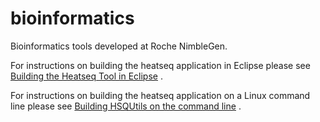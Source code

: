 bioinformatics
==============

Bioinformatics tools developed at Roche NimbleGen.

For instructions on building the heatseq application in Eclipse please see [Building the Heatseq Tool in Eclipse](documentation/BUILD.md)
.

For instructions on building the heatseq application on a Linux command line please see [Building HSQUtils on the command line](documentation/COMMAND_LINE_BUILD.md)
.
